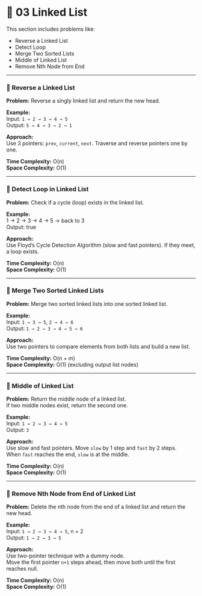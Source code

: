 # 📂 03 Linked List

This section includes problems like:
- Reverse a Linked List
- Detect Loop
- Merge Two Sorted Lists
- Middle of Linked List
- Remove Nth Node from End

---

### 🔁 Reverse a Linked List

**Problem:** Reverse a singly linked list and return the new head.

**Example:**  
Input: `1 → 2 → 3 → 4 → 5`  
Output: `5 → 4 → 3 → 2 → 1`

**Approach:**  
Use 3 pointers: `prev`, `current`, `next`. Traverse and reverse pointers one by one.

**Time Complexity:** O(n)  
**Space Complexity:** O(1)

---

### 🔁 Detect Loop in Linked List

**Problem:** Check if a cycle (loop) exists in the linked list.

**Example:**  
1 → 2 → 3 → 4 → 5 → back to 3  
Output: true

**Approach:**  
Use Floyd’s Cycle Detection Algorithm (slow and fast pointers). If they meet, a loop exists.

**Time Complexity:** O(n)  
**Space Complexity:** O(1)

---

### 🔀 Merge Two Sorted Linked Lists

**Problem:** Merge two sorted linked lists into one sorted linked list.

**Example:**  
Input: `1 → 3 → 5`, `2 → 4 → 6`  
Output: `1 → 2 → 3 → 4 → 5 → 6`

**Approach:**  
Use two pointers to compare elements from both lists and build a new list.

**Time Complexity:** O(n + m)  
**Space Complexity:** O(1) (excluding output list nodes)

---

### 🔸 Middle of Linked List

**Problem:** Return the middle node of a linked list.  
If two middle nodes exist, return the second one.

**Example:**  
Input: `1 → 2 → 3 → 4 → 5`  
Output: `3`

**Approach:**  
Use slow and fast pointers. Move `slow` by 1 step and `fast` by 2 steps.  
When `fast` reaches the end, `slow` is at the middle.

**Time Complexity:** O(n)  
**Space Complexity:** O(1)

---

### 🔻 Remove Nth Node from End of Linked List

**Problem:** Delete the nth node from the end of a linked list and return the new head.

**Example:**  
Input: `1 → 2 → 3 → 4 → 5`, n = 2  
Output: `1 → 2 → 3 → 5`

**Approach:**  
Use two-pointer technique with a dummy node.  
Move the first pointer `n+1` steps ahead, then move both until the first reaches null.

**Time Complexity:** O(n)  
**Space Complexity:** O(1)
